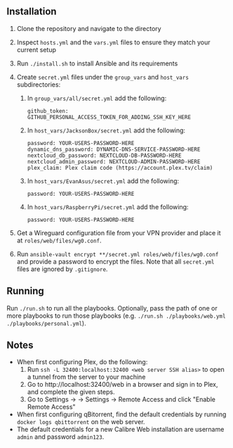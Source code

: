 ## Installation

1. Clone the repository and navigate to the directory
2. Inspect `hosts.yml` and the `vars.yml` files to ensure they match your current setup
3. Run `./install.sh` to install Ansible and its requirements
4. Create `secret.yml` files under the `group_vars` and `host_vars` subdirectories:

   1. In `group_vars/all/secret.yml` add the following:

      ```
      github_token: GITHUB_PERSONAL_ACCESS_TOKEN_FOR_ADDING_SSH_KEY_HERE
      ```

   2. In `host_vars/JacksonBox/secret.yml` add the following:

      ```
      password: YOUR-USERS-PASSWORD-HERE
      dynamic_dns_password: DYNAMIC-DNS-SERVICE-PASSWORD-HERE
      nextcloud_db_password: NEXTCLOUD-DB-PASSWORD-HERE
      nextcloud_admin_password: NEXTCLOUD-ADMIN-PASSWORD-HERE
      plex_claim: Plex claim code (https://account.plex.tv/claim)
      ```

   3. In `host_vars/EvanAsus/secret.yml` add the following:

      ```
      password: YOUR-USERS-PASSWORD-HERE
      ```

   4. In `host_vars/RaspberryPi/secret.yml` add the following:

      ```
      password: YOUR-USERS-PASSWORD-HERE
      ```

5. Get a Wireguard configuration file from your VPN provider and place it at `roles/web/files/wg0.conf`.

6. Run `ansible-vault encrypt **/secret.yml roles/web/files/wg0.conf` and provide a password to encrypt the files. Note that all `secret.yml` files are ignored by `.gitignore`.

## Running

Run `./run.sh` to run all the playbooks. Optionally, pass the path of one or more playbooks to run those playbooks (e.g. `./run.sh ./playbooks/web.yml ./playbooks/personal.yml`).

## Notes

- When first configuring Plex, do the following:
  1.  Run `ssh -L 32400:localhost:32400 <web server SSH alias>` to open a tunnel from the server to your machine
  2.  Go to http://localhost:32400/web in a browser and sign in to Plex, and complete the given steps.
  3.  Go to Settings -> <media server name> -> Settings -> Remote Access and click "Enable Remote Access"
- When first configuring qBitorrent, find the default credentials by running `docker logs qbittorrent` on the web server.
- The default credentials for a new Calibre Web installation are username `admin` and password `admin123`.
